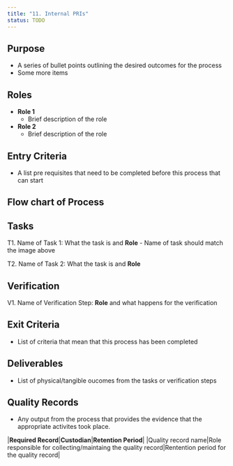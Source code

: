 ```yaml
---
title: "11. Internal PRIs"
status: TODO
---
```


## Purpose
- A series of bullet points outlining the desired outcomes for the process
- Some more items

## Roles
- **Role 1**
	- Brief description of the role
- **Role 2**
	- Brief description of the role

## Entry Criteria
- A list pre requisites that need to be completed before this process that can start

## Flow chart of Process

## Tasks
T1. 	Name of Task 1: What the task is and **Role** - Name of task should match the image above

T2.		Name of Task 2: What the task is and **Role**

		

## Verification
V1.		Name of Verification Step:  **Role** and what happens for the verification

## Exit Criteria
- List of criteria that mean that this process has been completed

## Deliverables
- List of physical/tangible oucomes from the tasks or verification steps

## Quality Records 
- Any output from the process that provides the evidence that the appropriate activites took place.

|**Required Record**|**Custodian**|**Retention Period**|
|Quality record name|Role responsible for collecting/maintaing the quality record|Rentention period for the quality record|